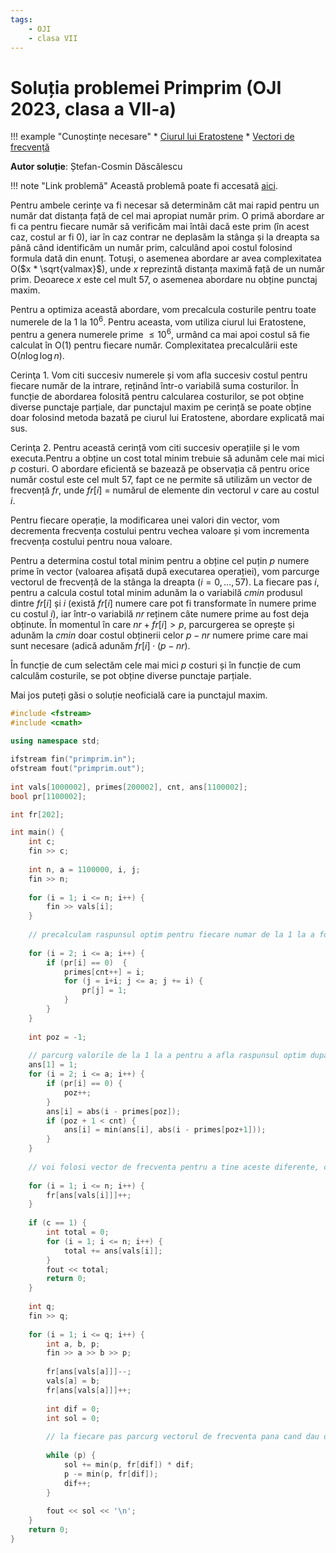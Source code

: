 ```yaml
---
tags:
    - OJI
    - clasa VII
---
```


# Soluția problemei Primprim (OJI 2023, clasa a VII-a)

!!! example "Cunoștințe necesare"
    * [Ciurul lui Eratostene](https://edu.roalgo.ro/usor/sieve/)
    * [Vectori de frecvență](https://edu.roalgo.ro/usor/frequency-arrays/)

**Autor soluție**: Ștefan-Cosmin Dăscălescu

!!! note "Link problemă"
    Această problemă poate fi accesată [aici](https://kilonova.ro/problems/514/).

Pentru ambele cerințe va fi necesar să determinăm cât mai rapid pentru un număr dat distanța față de cel mai apropiat număr prim. O primă abordare ar fi ca pentru fiecare număr să verificăm mai întâi dacă este prim (în acest caz, costul ar fi $0$), iar în caz contrar ne deplasăm la stânga și la dreapta sa până când identificăm un număr prim, calculând apoi costul folosind formula dată din enunț. Totuși, o asemenea abordare ar avea complexitatea O($x * \sqrt{valmax}$), unde $x$ reprezintă distanța maximă față de un număr prim. Deoarece $x$ este cel mult $57$, o asemenea abordare nu obține punctaj maxim.

Pentru a optimiza această abordare, vom precalcula costurile pentru toate numerele de la $1$ la $10^6$. Pentru aceasta, vom utiliza ciurul lui Eratostene, pentru a genera numerele prime $\leq 10^6$, urmând ca mai apoi costul să fie calculat în O(1) pentru fiecare număr. Complexitatea precalculării este O($n \log \log n$).

Cerinţa $1$. Vom citi succesiv numerele și vom afla succesiv costul pentru fiecare număr de la intrare, reținând într-o variabilă suma costurilor. În funcție de abordarea folosită pentru calcularea costurilor, se pot obține diverse punctaje parțiale, dar punctajul maxim pe cerință se poate obține doar folosind metoda bazată pe ciurul lui Eratostene, abordare explicată mai sus.

Cerinţa $2$. Pentru această cerință vom citi succesiv operațiile și le vom executa.Pentru a obține un cost total minim trebuie să adunăm cele mai mici $p$ costuri. O abordare eficientă se bazează pe observația că pentru orice număr costul este cel mult $57$, fapt ce ne permite să utilizăm un vector de frecvență $fr$, unde $fr[i]$ = numărul de elemente din vectorul $v$ care au costul $i$. 

Pentru fiecare operație, la modificarea unei valori din vector, vom decrementa frecvența costului pentru vechea valoare și vom incrementa frecvența costului pentru noua valoare. 

Pentru a determina costul total minim pentru a obține cel puțin $p$ numere prime în vector (valoarea afișată după executarea operației), vom parcurge vectorul de frecvență de la stânga la dreapta ($i=0, \dots, 57$). La fiecare pas $i$, pentru a calcula costul total minim adunăm la o variabilă $cmin$ produsul dintre $fr[i]$ și $i$ (există $fr[i]$ numere care pot fi transformate în numere prime cu costul $i$), iar într-o variabilă $nr$ reținem câte numere prime au fost deja obținute. În momentul în care $nr+fr[i]>p$, parcurgerea se oprește și adunăm la $cmin$ doar costul obținerii celor $p-nr$ numere prime care mai sunt necesare (adică adunăm $fr[i] \cdot (p-nr)$.

În funcție de cum selectăm cele mai mici $p$ costuri și în funcție de cum calculăm costurile, se pot obține diverse punctaje parțiale. 

Mai jos puteți găsi o soluție neoficială care ia punctajul maxim.

```cpp
#include <fstream> 
#include <cmath>
   
using namespace std; 

ifstream fin("primprim.in"); 
ofstream fout("primprim.out"); 
   
int vals[1000002], primes[200002], cnt, ans[1100002];
bool pr[1100002];

int fr[202];

int main() {  
    int c; 
    fin >> c; 
      
    int n, a = 1100000, i, j; 
    fin >> n; 
      
    for (i = 1; i <= n; i++) {
        fin >> vals[i]; 
    }
      
    // precalculam raspunsul optim pentru fiecare numar de la 1 la a folosind ciurul lui Eratostene 
      
    for (i = 2; i <= a; i++) { 
        if (pr[i] == 0)  { 
            primes[cnt++] = i;
            for (j = i+i; j <= a; j += i) {
                pr[j] = 1; 
            }
        } 
    } 
      
    int poz = -1; 
      
    // parcurg valorile de la 1 la a pentru a afla raspunsul optim dupa ce am aflat numerele prime 
    ans[1] = 1; 
    for (i = 2; i <= a; i++) { 
        if (pr[i] == 0) {
            poz++; 
        }
        ans[i] = abs(i - primes[poz]); 
        if (poz + 1 < cnt) {
            ans[i] = min(ans[i], abs(i - primes[poz+1])); 
        }
    } 
      
    // voi folosi vector de frecventa pentru a tine aceste diferente, care de altfel sunt destul de mici 
      
    for (i = 1; i <= n; i++) {
        fr[ans[vals[i]]]++; 
    }
      
    if (c == 1) { 
        int total = 0;           
        for (i = 1; i <= n; i++) {
            total += ans[vals[i]]; 
        }
        fout << total; 
        return 0; 
    } 
      
    int q; 
    fin >> q; 
      
    for (i = 1; i <= q; i++) { 
        int a, b, p; 
        fin >> a >> b >> p; 
          
        fr[ans[vals[a]]]--; 
        vals[a] = b; 
        fr[ans[vals[a]]]++; 
          
        int dif = 0; 
        int sol = 0; 
          
        // la fiecare pas parcurg vectorul de frecventa pana cand dau de p diferente 
          
        while (p) { 
            sol += min(p, fr[dif]) * dif; 
            p -= min(p, fr[dif]); 
            dif++; 
        } 
          
        fout << sol << '\n'; 
    }  
    return 0; 
}
```